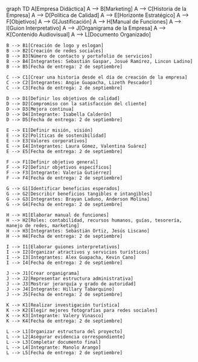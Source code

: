 graph TD
    A[Empresa Didáctica]
    A --> B[Marketing]
    A --> C[Historia de la Empresa]
    A --> D[Política de Calidad]
    A --> E[Horizonte Estratégico]
    A --> F[Objetivos]
    A --> G[Justificación]
    A --> H[Manual de Funciones]
    A --> I[Guion Interpretativo]
    A --> J[Organigrama de la Empresa]
    A --> K[Contenido Audiovisual]
    A --> L[Documento Organizado]

    B --> B1[Creación de logo y eslogan]
    B --> B2[Creación de redes sociales]
    B --> B3[Número de contacto y portafolio de servicios]
    B --> B4[Integrantes: Sebastián Gaspar, Josué Ramírez, Lincon Ladino]
    B --> B5[Fecha de entrega: 2 de septiembre]

    C --> C1[Crear una historia desde el día de creación de la empresa]
    C --> C2[Integrantes: Angie Guapacha, Lizeth Pescador]
    C --> C3[Fecha de entrega: 2 de septiembre]

    D --> D1[Definir los objetivos de calidad]
    D --> D2[Compromiso con la satisfacción del cliente]
    D --> D3[Mejora continua]
    D --> D4[Integrante: Isabella Calderón]
    D --> D5[Fecha de entrega: 2 de septiembre]

    E --> E1[Definir misión, visión]
    E --> E2[Políticas de sostenibilidad]
    E --> E3[Valores corporativos]
    E --> E4[Integrantes: Laura Gómez, Valentina Suárez]
    E --> E5[Fecha de entrega: 2 de septiembre]

    F --> F1[Definir objetivo general]
    F --> F2[Definir objetivos específicos]
    F --> F3[Integrante: Valeria Gutiérrez]
    F --> F4[Fecha de entrega: 2 de septiembre]

    G --> G1[Identificar beneficios esperados]
    G --> G2[Describir beneficios tangibles e intangibles]
    G --> G3[Integrantes: Brayan Laduno, Anderson Molina]
    G --> G4[Fecha de entrega: 2 de septiembre]

    H --> H1[Elaborar manual de funciones]
    H --> H2[Roles: contabilidad, recursos humanos, guías, tesorería, manejo de redes, marketing]
    H --> H3[Integrantes: Sebastián Ortiz, Jesús Liscano]
    H --> H4[Fecha de entrega: 2 de septiembre]

    I --> I1[Elaborar guiones interpretativos]
    I --> I2[Organizar atractivos y servicios turísticos]
    I --> I3[Integrantes: Alex Guapacha, Kevin Cano]
    I --> I4[Fecha de entrega: 2 de septiembre]

    J --> J1[Crear organigrama]
    J --> J2[Representar estructura administrativa]
    J --> J3[Mostrar jerarquía y grado de autoridad]
    J --> J4[Integrante: Hillary Tabarquino]
    J --> J5[Fecha de entrega: 2 de septiembre]

    K --> K1[Realizar investigación turística]
    K --> K2[Elegir mejores fotografías para redes sociales]
    K --> K3[Integrante: Valery Vinasco]
    K --> K4[Fecha de entrega: 2 de septiembre]

    L --> L1[Organizar estructura del proyecto]
    L --> L2[Asegurar evidencia correspondiente]
    L --> L3[Completar documento final]
    L --> L4[Integrante: Manolo Arango]
    L --> L5[Fecha de entrega: 2 de septiembre]
